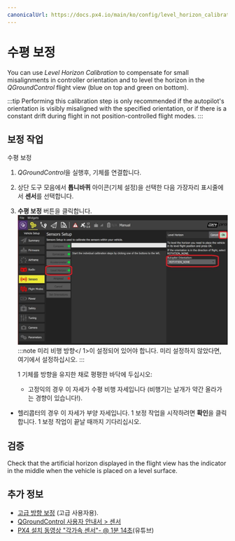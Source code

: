 ```yaml
---
canonicalUrl: https://docs.px4.io/main/ko/config/level_horizon_calibration
---
```


# 수평 보정

You can use *Level Horizon Calibration* to compensate for small misalignments in controller orientation and to level the horizon in the *QGroundControl* flight view (blue on top and green on bottom).

:::tip
Performing this calibration step is only recommended if the autopilot's orientation is visibly misaligned with the specified orientation, or if there is a constant drift during flight in not position-controlled flight modes.
:::

## 보정 작업

수평 보정

1. *QGroundControl*을 실행후, 기체를 연결합니다.
1. 상단 도구 모음에서 **톱니바퀴** 아이콘(기체 설정)을 선택한 다음 가장자리 표시줄에서 **센서**를 선택합니다.
1. **수평 보정** 버튼을 클릭합니다. ![Level Horizon calibration](../../assets/qgc/setup/sensor/sensor_level_horizon.jpg) :::note 미리
비행 방향</ 1>이 설정되어 있어야 합니다.  미리 설정하지 않았다면, 여기에서 설정하십시오. :::</p></li> 
   
   1 기체를 방향을 유지한 채로 평평한 바닥에 두십시오:
  
    * 고정익의 경우 이 자세가 수평 비행 자세입니다 (비행기는 날개가 약간 올라가는 경향이 있습니다!).
  * 헬리콥터의 경우 이 자세가 부양 자세입니다.
1 보정 작업을 시작하려면 **확인**을 클릭합니다.
1 보정 작업이 끝날 때까지 기다리십시오.</ol> 




## 검증 

Check that the artificial horizon displayed in the flight view has the indicator in the middle when the vehicle is placed on a level surface.




## 추가 정보

* [고급 방향 보정](../advanced_config/advanced_flight_controller_orientation_leveling.md) (고급 사용자용).
* [QGroundControl 사용자 안내서 > 센서](https://docs.qgroundcontrol.com/master/en/SetupView/sensors_px4.html#level-horizon)
* [PX4 설치 동영상 "각가속 센서"- @ 1분 14초](https://youtu.be/91VGmdSlbo4?t=1m14s)(유튜브)
